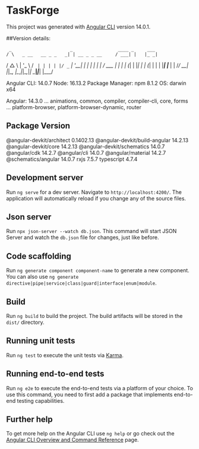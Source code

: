 # TaskForge

This project was generated with [Angular CLI](https://github.com/angular/angular-cli) version 14.0.1.

##Version details:

     _                      _                 ____ _     ___
    / \   _ __   __ _ _   _| | __ _ _ __     / ___| |   |_ _|
   / △ \ | '_ \ / _` | | | | |/ _` | '__|   | |   | |    | |
  / ___ \| | | | (_| | |_| | | (_| | |      | |___| |___ | |
 /_/   \_\_| |_|\__, |\__,_|_|\__,_|_|       \____|_____|___|
                |___/
    

Angular CLI: 14.0.7
Node: 16.13.2
Package Manager: npm 8.1.2 
OS: darwin x64

Angular: 14.3.0
... animations, common, compiler, compiler-cli, core, forms
... platform-browser, platform-browser-dynamic, router

Package                         Version
---------------------------------------------------------
@angular-devkit/architect       0.1402.13
@angular-devkit/build-angular   14.2.13
@angular-devkit/core            14.2.13
@angular-devkit/schematics      14.0.7
@angular/cdk                    14.2.7
@angular/cli                    14.0.7
@angular/material               14.2.7
@schematics/angular             14.0.7
rxjs                            7.5.7
typescript                      4.7.4

## Development server

Run `ng serve` for a dev server. Navigate to `http://localhost:4200/`. The application will automatically reload if you change any of the source files.

## Json server

Run `npx json-server --watch db.json`. This command will start JSON Server and watch the `db.json` file for changes, just like before. 

## Code scaffolding

Run `ng generate component component-name` to generate a new component. You can also use `ng generate directive|pipe|service|class|guard|interface|enum|module`.

## Build

Run `ng build` to build the project. The build artifacts will be stored in the `dist/` directory.

## Running unit tests

Run `ng test` to execute the unit tests via [Karma](https://karma-runner.github.io).

## Running end-to-end tests

Run `ng e2e` to execute the end-to-end tests via a platform of your choice. To use this command, you need to first add a package that implements end-to-end testing capabilities.

## Further help

To get more help on the Angular CLI use `ng help` or go check out the [Angular CLI Overview and Command Reference](https://angular.io/cli) page.
